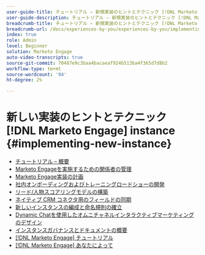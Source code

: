 ```yaml
---
user-guide-title: チュートリアル – 新規実装のヒントとテクニック [!DNL Marketo Engage] instance
user-guide-description: チュートリアル – 新規実装のヒントとテクニック [!DNL Marketo Engage] instance
breadcrumb-title: チュートリアル – 新規実装のヒントとテクニック [!DNL Marketo Engage] instance
breadcrumb-url: /docs/experiences-by-you/experiences-by-you/implementing-new-instance/overview
index: true
role: Admin
level: Beginner
solution: Marketo Engage
auto-video-transcripts: true
source-git-commit: 70487e9c3baa4bacaeaf924b513ba4f365d7d8b2
workflow-type: tm+mt
source-wordcount: '94'
ht-degree: 2%

---
```



# 新しい実装のヒントとテクニック [!DNL Marketo Engage] instance {#implementing-new-instance}

+ [チュートリアル – 概要](./overview.md)
+ [Marketo Engageを実施するための関係者の管理](./managing-stakeholder-communications.md)
+ [Marketo Engage実装の計画](./planning-for-new-implementation.md)
+ [社内オンボーディングおよびトレーニングロードショーの開発](./internal-training-roadshow.md)
+ [リード/人物スコアリングモデルの構築](./building-person-scoring-model.md)
+ [ネイティブ CRM コネクタ用のフィールドの同期](./syncing-fields-for-crm-integration.md)
+ [新しいインスタンスの編成と命名規則の確立](./organizing-new-instance.md)
+ [Dynamic Chatを使用したオムニチャネルインタラクティブマーケティングのデザイン](./designing-omnichannel-conversational-marketing.md)
+ [インスタンスガバナンスとドキュメントの概要](./documenting-your-instance.md)
+ [[!DNL Marketo Engage] チュートリアル](https://experienceleague.adobe.com/docs/marketo-learn/tutorials/overview.html?lang=ja)
+ [[!DNL Marketo Engage] あなたによって](https://experienceleague.adobe.com/en/docs/experiences-by-you/experiences-by-you/marketo-engage/overview)
